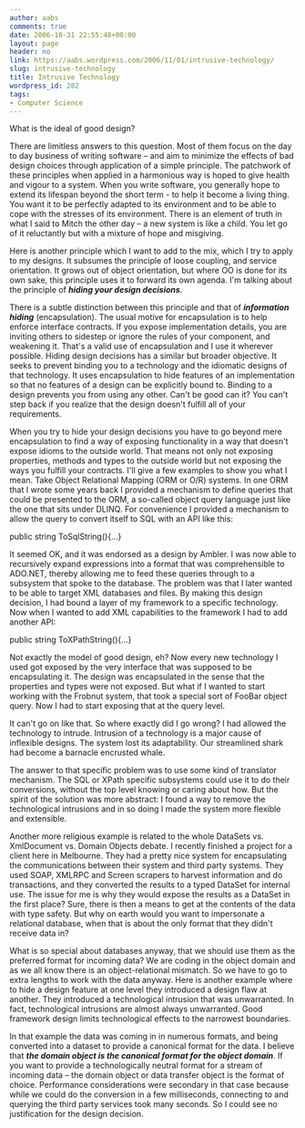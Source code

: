 ```yaml
---
author: aabs
comments: true
date: 2006-10-31 22:55:48+00:00
layout: page
header: no
link: https://aabs.wordpress.com/2006/11/01/intrusive-technology/
slug: intrusive-technology
title: Intrusive Technology
wordpress_id: 282
tags:
- Computer Science
---
```


What is the ideal of good design?

There are limitless answers to this question. Most of them focus on the day to day business of writing software – and aim to minimize the effects of bad design choices through application of a simple principle. The patchwork of these principles when applied in a harmonious way is hoped to give health and vigour to a system. When you write software, you generally hope to extend its lifespan beyond the short term - to help it become a living thing. You want it to be perfectly adapted to its environment and to be able to cope with the stresses of its environment. There is an element of truth in what I said to Mitch the other day – a new system is like a child. You let go of it reluctantly but with a mixture of hope and misgiving.

Here is another principle which I want to add to the mix, which I try to apply to my designs. It subsumes the principle of loose coupling, and service orientation. It grows out of object orientation, but where OO is done for its own sake, this principle uses it to forward its own agenda. I'm talking about the principle of **_hiding your design decisions_**.

There is a subtle distinction between this principle and that of **_information hiding_** (encapsulation). The usual motive for encapsulation is to help enforce interface contracts. If you expose implementation details, you are inviting others to sidestep or ignore the rules of your component, and weakening it. That's a valid use of encapsulation and I use it wherever possible. Hiding design decisions has a similar but broader objective. It seeks to prevent binding you to a technology and the idiomatic designs of that technology. It uses encapsulation to hide features of an implementation so that no features of a design can be explicitly bound to. Binding to a design prevents you from using any other. Can't be good can it? You can't step back if you realize that the design doesn't fulfill all of your requirements.

When you try to hide your design decisions you have to go beyond mere encapsulation to find a way of exposing functionality in a way that doesn't expose idioms to the outside world. That means not only not exposing properties, methods and types to the outside world but not exposing the ways you fulfill your contracts. I'll give a few examples to show you what I mean. Take Object Relational Mapping (ORM or O/R) systems. In one ORM that I wrote some years back I provided a mechanism to define queries that could be presented to the ORM, a so-called object query language just like the one that sits under DLINQ. For convenience I provided a mechanism to allow the query to convert itself to SQL with an API like this:

public string ToSqlString(){…}

It seemed OK, and it was endorsed as a design by Ambler. I was now able to recursively expand expressions into a format that was comprehensible to ADO.NET, thereby allowing me to feed these queries through to a subsystem that spoke to the database. The problem was that I later wanted to be able to target XML databases and files. By making this design decision, I had bound a layer of my framework to a specific technology. Now when I wanted to add XML capabilities to the framework I had to add another API:

public string ToXPathString(){…}

Not exactly the model of good design, eh? Now every new technology I used got exposed by the very interface that was supposed to be encapsulating it. The design was encapsulated in the sense that the properties and types were not exposed. But what if I wanted to start working with the Frobnut system, that took a special sort of FooBar object query. Now I had to start exposing that at the query level.

It can't go on like that. So where exactly did I go wrong? I had allowed the technology to intrude. Intrusion of a technology is a major cause of inflexible designs. The system lost its adaptability. Our streamlined shark had become a barnacle encrusted whale.

The answer to that specific problem was to use some kind of translator mechanism. The SQL or XPath specific subsystems could use it to do their conversions, without the top level knowing or caring about how. But the spirit of the solution was more abstract: I found a way to remove the technological intrusions and in so doing I made the system more flexible and extensible.

Another more religious example is related to the whole DataSets vs. XmlDocument vs. Domain Objects debate. I recently finished a project for a client here in Melbourne. They had a pretty nice system for encapsulating the communications between their system and third party systems. They used SOAP, XMLRPC and Screen scrapers to harvest information and do transactions, and they converted the results to a typed DataSet for internal use. The issue for me is why they would expose the results as a DataSet in the first place? Sure, there is then a means to get at the contents of the data with type safety. But why on earth would you want to impersonate a relational database, when that is about the only format that they didn't receive data in?

What is so special about databases anyway, that we should use them as the preferred format for incoming data? We are coding in the object domain and as we all know there is an object-relational mismatch. So we have to go to extra lengths to work with the data anyway. Here is another example where to hide a design feature at one level they introduced a design flaw at another. They introduced a technological intrusion that was unwarranted. In fact, technological intrusions are almost always unwarranted. Good framework design limits technological effects to the narrowest boundaries.

In that example the data was coming in in numerous formats, and being converted into a dataset to provide a canonical format for the data. I believe that **_the domain object is the canonical format for the object domain_**. If you want to provide a technologically neutral format for a stream of incoming data – the domain object or data transfer object is the format of choice. Performance considerations were secondary in that case because while we could do the conversion in a few milliseconds, connecting to and querying the third party services took many seconds. So I could see no justification for the design decision.
